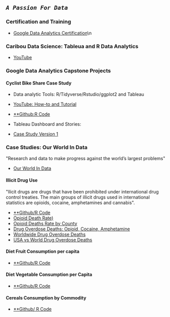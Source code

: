 ## *`A Passion For Data`*


### Certification and Training
* [Google Data Analytics Certification](https://www.coursera.org/account/accomplishments/certificate/YXGPH2GLJ9DG)\n


### Caribou Data Science: Tableua and R Data Analytics

* [YouTube](https://www.youtube.com/channel/UCEYlsdkxG4hY6c5-5d3gxCw)

### Google Data Analytics Capstone Projects
#### Cyclist Bike Share Case Study
* Data analytic Tools: R/Tidyverse/Rstudio/ggplot2 and Tableau
* [YouTube: How-to and Tutorial](https://youtube.com/playlist?list=PLnBliEe9L853Rrts3QKXzf-RL49uuTa57)

* [**Github:R Code](https://github.com/davidjayjackson/CyclisticBikeShare)
* Tableau Dashboard and Stories: 
* [Case Study Version 1](https://public.tableau.com/views/Book1CyclisticBikeShare/StoryCyclisticBikeShare?:language=en-US&:display_count=n&:origin=viz_share_link)

### Case Studies: Our World In Data
"Research and data to make progress against the world’s largest problems"

* [Our World In Data](http://ourworldindata.org)

#### Illicit Drug Use

"llicit drugs are drugs that have been prohibited 
under international drug control treaties.
The main groups of illicit drugs used in international 
statistics are opioids, cocaine, amphetamines and cannabis". 


* [**Github/R Code](https://github.com/davidjayjackson/OWID-illicit-drug-use)
* [Opioid Death Rate)](https://youtu.be/FI31CCphZOQ)
* [Opioid Deaths Rate by County](https://youtu.be/Z94HPYyD1oo)
* [Drug Overdose Deaths: Opioid, Cocaine, Amphetamine](https://youtu.be/_Q8fBs9_klQ)
* [Worldwide Drug Overdose Deaths](https://youtu.be/xx_5AjIwESo)
* [USA vs World Drug Overdose Deaths](https://youtu.be/1d6cijaXbBY)

#### Diet Fruit Consumption per capita

* [**Github/R Code](https://github.com/davidjayjackson/OWID-diet-fruit-per-capita)

#### Diet Vegetable Consumption per Capita

* [**Github/R Code](https://github.com/davidjayjackson/OWID-diet-vegetable-per-capita)

#### Cereals Consumption by Commodity

* [**Github/ R Code](https://github.com/davidjayjackson/OWID-cereals-by-commodity)
